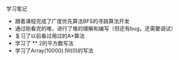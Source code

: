 学习笔记
- 跟着课程完成了广度优先算法BFS的寻路算法开发
- 通过刚看完的堆，进行了堆的理解和编写（但还有bug，还需要调试）
- 复习了以前看过用过的A*算法
- 学习了 ** 2的平方数写法
- 学习了Array(10000).fill(0)的写法
